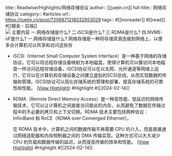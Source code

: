 title:: Readwise/Highlights/网络存储协议
author:: [[juejin.cn]]
full-title:: 网络存储协议
category:: #articles
url:: https://juejin.cn/post/7206871218032853029
tags:: #[[inoreader]] #[[read]] #[[掘金 - 后端]]  
![](https://readwise-assets.s3.amazonaws.com/static/images/article2.74d541386bbf.png)
主要内容 一.网络存储是什么? 二.iSCSI是什么? 三.RDMA是什么? 四.NVME-oF是什么? 一.网络存储是什么? 网络存储是一种将存储资源连接到网络上，以便多台计算机可以共享和访问这些存
- iSCSI（Internet Small Computer System Interface）是一种基于网络的存储协议，它可以将远程存储设备映射为本地磁盘，使得计算机可以像访问本地磁盘一样访问远程存储设备。iSCSI协议可以在以太网、光纤通道等网络上运行，它可以在计算机和存储设备之间建立虚拟的SCSI总线，从而实现数据的传输和管理。iSCSI协议可以简化存储系统的管理和部署，提高存储系统的可靠性和性能。 ([View Highlight](https://read.readwise.io/read/01hpkbfme4jqx9cx4wj5ceyptg)) #Highlight #[[2024-02-14]]
- RDMA（Remote Direct Memory Access）是一种高性能、低延迟的网络传输技术，它可以让计算机之间直接访问彼此的内存，从而避免了数据在传输过程中的不必要的拷贝和上下文切换。RDMA 技术主要包括两种协议：InfiniBand 和 RoCE（RDMA over Converged Ethernet）。
  
  在 RDMA 技术中，计算机之间的数据传输不再需要 CPU 的介入，而是直接通过网络适配器和内存控制器之间的 DMA 传输实现。这种方式可以大大减少 CPU 的负载和数据传输的延迟，从而提高传输的效率和性能。 ([View Highlight](https://read.readwise.io/read/01hpkbgnmnwn19tre9x19tw5jb)) #Highlight #[[2024-02-14]]